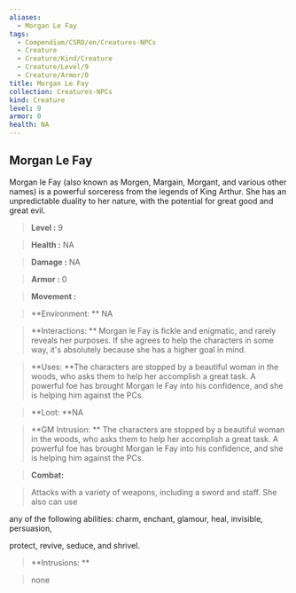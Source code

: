 ```yaml
---
aliases:
  - Morgan Le Fay
tags:
  - Compendium/CSRD/en/Creatures-NPCs
  - Creature
  - Creature/Kind/Creature
  - Creature/Level/9
  - Creature/Armor/0
title: Morgan Le Fay
collection: Creatures-NPCs
kind: Creature
level: 9
armor: 0
health: NA
---
```

## Morgan Le Fay  
  
Morgan le Fay (also known as Morgen, Margain, Morgant, and various other names) is a powerful sorceress from the legends of King Arthur. She has an unpredictable duality to her nature, with the potential for great good and great evil.  
  

  
  
  
> **Level :** 9  
  
> **Health :** NA  
  
> **Damage :** NA  
  
> **Armor :** 0  
  
> **Movement :**   
  
> **Environment: ** NA  
  
> **Interactions: ** Morgan le Fay is fickle and enigmatic, and rarely reveals her purposes. If she agrees to help the characters in some way, it's absolutely because she has a higher goal in mind.  
  
> **Uses: **The characters are stopped by a beautiful woman in the woods, who asks them to help her accomplish a great task. A powerful foe has brought Morgan le Fay into his confidence, and she is helping him against the PCs.  
  
> **Loot: **NA  
  
> **GM Intrusion: ** The characters are stopped by a beautiful woman in the woods, who asks them to help her accomplish a great task. A powerful foe has brought Morgan le Fay into his confidence, and she is helping him against the PCs.  
  

  
> **Combat:** 
  
> Attacks with a variety of weapons, including a sword and staff. She also can use
  
any of the following abilities: charm, enchant, glamour, heal, invisible, persuasion,
  
protect, revive, seduce, and shrivel.  
  
  
  

  
> **Intrusions: ** 
  
> none  
  
